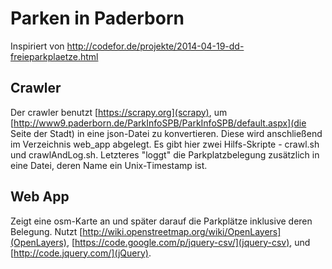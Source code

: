 Parken in Paderborn
==========

Inspiriert von http://codefor.de/projekte/2014-04-19-dd-freieparkplaetze.html

Crawler
-------

Der crawler benutzt [https://scrapy.org](scrapy), um [http://www9.paderborn.de/ParkInfoSPB/ParkInfoSPB/default.aspx](die Seite der Stadt) in eine json-Datei zu konvertieren. Diese wird anschließend im Verzeichnis web_app abgelegt. Es gibt hier zwei Hilfs-Skripte - crawl.sh und crawlAndLog.sh. Letzteres "loggt" die Parkplatzbelegung zusätzlich in eine Datei, deren Name ein Unix-Timestamp ist.

Web App
-------

Zeigt eine osm-Karte an und später darauf die Parkplätze inklusive deren Belegung. Nutzt [http://wiki.openstreetmap.org/wiki/OpenLayers](OpenLayers), [https://code.google.com/p/jquery-csv/](jquery-csv), und [http://code.jquery.com/](jQuery).
